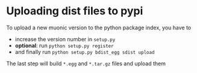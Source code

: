 # Uploading dist files to pypi #

To upload a new muonic version to the python package index, you have to
  * increase the version number in `setup.py`
  * **optional**: run `python setup.py register`
  * and finally run `python setup.py bdist_egg sdist upload`

The last step will build `*.egg` and `*.tar.gz` files and upload them